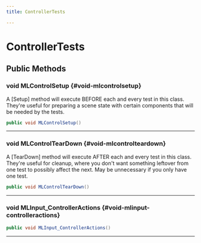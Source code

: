 ```yaml
---
title: ControllerTests

---
```


# ControllerTests










## Public Methods

### void MLControlSetup {#void-mlcontrolsetup}

A [Setup] method will execute BEFORE each and every test in this class. They're useful for preparing a scene state with certain components that will be needed by the tests. 

```csharp
public void MLControlSetup()
```






-----------

### void MLControlTearDown {#void-mlcontrolteardown}

A [TearDown] method will execute AFTER each and every test in this class. They're useful for cleanup, where you don't want something leftover from one test to possibly affect the next. May be unnecessary if you only have one test. 

```csharp
public void MLControlTearDown()
```






-----------

### void MLInput_ControllerActions {#void-mlinput-controlleractions}

```csharp
public void MLInput_ControllerActions()
```






-----------

